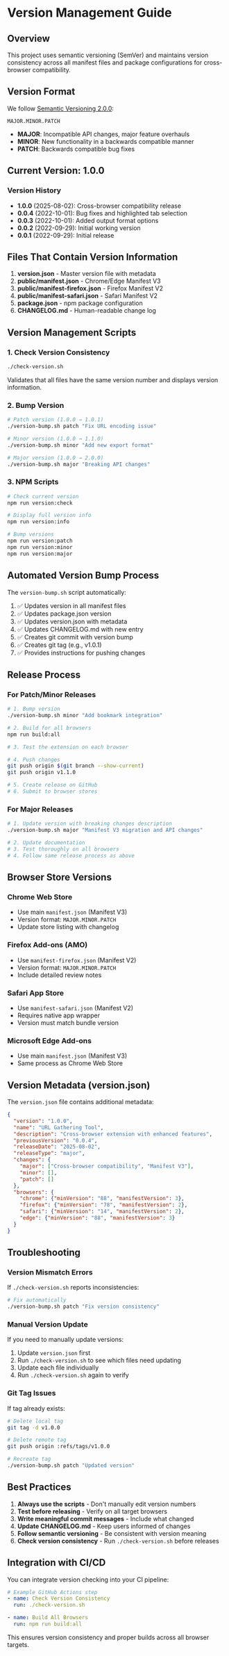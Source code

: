 # Version Management Guide

## Overview

This project uses semantic versioning (SemVer) and maintains version consistency across all manifest files and package configurations for cross-browser compatibility.

## Version Format

We follow [Semantic Versioning 2.0.0](https://semver.org/):

```
MAJOR.MINOR.PATCH
```

- **MAJOR**: Incompatible API changes, major feature overhauls
- **MINOR**: New functionality in a backwards compatible manner
- **PATCH**: Backwards compatible bug fixes

## Current Version: 1.0.0

### Version History
- **1.0.0** (2025-08-02): Cross-browser compatibility release
- **0.0.4** (2022-10-01): Bug fixes and highlighted tab selection
- **0.0.3** (2022-10-01): Added output format options
- **0.0.2** (2022-09-29): Initial working version
- **0.0.1** (2022-09-29): Initial release

## Files That Contain Version Information

1. **version.json** - Master version file with metadata
2. **public/manifest.json** - Chrome/Edge Manifest V3
3. **public/manifest-firefox.json** - Firefox Manifest V2
4. **public/manifest-safari.json** - Safari Manifest V2
5. **package.json** - npm package configuration
6. **CHANGELOG.md** - Human-readable change log

## Version Management Scripts

### 1. Check Version Consistency
```bash
./check-version.sh
```
Validates that all files have the same version number and displays version information.

### 2. Bump Version
```bash
# Patch version (1.0.0 → 1.0.1)
./version-bump.sh patch "Fix URL encoding issue"

# Minor version (1.0.0 → 1.1.0)
./version-bump.sh minor "Add new export format"

# Major version (1.0.0 → 2.0.0)
./version-bump.sh major "Breaking API changes"
```

### 3. NPM Scripts
```bash
# Check current version
npm run version:check

# Display full version info
npm run version:info

# Bump versions
npm run version:patch
npm run version:minor
npm run version:major
```

## Automated Version Bump Process

The `version-bump.sh` script automatically:

1. ✅ Updates version in all manifest files
2. ✅ Updates package.json version
3. ✅ Updates version.json with metadata
4. ✅ Updates CHANGELOG.md with new entry
5. ✅ Creates git commit with version bump
6. ✅ Creates git tag (e.g., v1.0.1)
7. ✅ Provides instructions for pushing changes

## Release Process

### For Patch/Minor Releases
```bash
# 1. Bump version
./version-bump.sh minor "Add bookmark integration"

# 2. Build for all browsers
npm run build:all

# 3. Test the extension on each browser

# 4. Push changes
git push origin $(git branch --show-current)
git push origin v1.1.0

# 5. Create release on GitHub
# 6. Submit to browser stores
```

### For Major Releases
```bash
# 1. Update version with breaking changes description
./version-bump.sh major "Manifest V3 migration and API changes"

# 2. Update documentation
# 3. Test thoroughly on all browsers
# 4. Follow same release process as above
```

## Browser Store Versions

### Chrome Web Store
- Use main `manifest.json` (Manifest V3)
- Version format: `MAJOR.MINOR.PATCH`
- Update store listing with changelog

### Firefox Add-ons (AMO)
- Use `manifest-firefox.json` (Manifest V2)
- Version format: `MAJOR.MINOR.PATCH`
- Include detailed review notes

### Safari App Store
- Use `manifest-safari.json` (Manifest V2)
- Requires native app wrapper
- Version must match bundle version

### Microsoft Edge Add-ons
- Use main `manifest.json` (Manifest V3)
- Same process as Chrome Web Store

## Version Metadata (version.json)

The `version.json` file contains additional metadata:

```json
{
  "version": "1.0.0",
  "name": "URL Gathering Tool",
  "description": "Cross-browser extension with enhanced features",
  "previousVersion": "0.0.4",
  "releaseDate": "2025-08-02",
  "releaseType": "major",
  "changes": {
    "major": ["Cross-browser compatibility", "Manifest V3"],
    "minor": [],
    "patch": []
  },
  "browsers": {
    "chrome": {"minVersion": "88", "manifestVersion": 3},
    "firefox": {"minVersion": "78", "manifestVersion": 2},
    "safari": {"minVersion": "14", "manifestVersion": 2},
    "edge": {"minVersion": "88", "manifestVersion": 3}
  }
}
```

## Troubleshooting

### Version Mismatch Errors
If `./check-version.sh` reports inconsistencies:
```bash
# Fix automatically
./version-bump.sh patch "Fix version consistency"
```

### Manual Version Update
If you need to manually update versions:
1. Update `version.json` first
2. Run `./check-version.sh` to see which files need updating
3. Update each file individually
4. Run `./check-version.sh` again to verify

### Git Tag Issues
If tag already exists:
```bash
# Delete local tag
git tag -d v1.0.0

# Delete remote tag
git push origin :refs/tags/v1.0.0

# Recreate tag
./version-bump.sh patch "Updated version"
```

## Best Practices

1. **Always use the scripts** - Don't manually edit version numbers
2. **Test before releasing** - Verify on all target browsers
3. **Write meaningful commit messages** - Include what changed
4. **Update CHANGELOG.md** - Keep users informed of changes
5. **Follow semantic versioning** - Be consistent with version meaning
6. **Check version consistency** - Run `./check-version.sh` before releases

## Integration with CI/CD

You can integrate version checking into your CI pipeline:

```yaml
# Example GitHub Actions step
- name: Check Version Consistency
  run: ./check-version.sh

- name: Build All Browsers
  run: npm run build:all
```

This ensures version consistency and proper builds across all browser targets.
